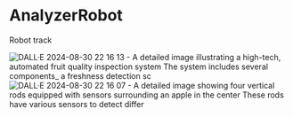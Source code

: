# AnalyzerRobot
Robot track

![DALL·E 2024-08-30 22 16 13 - A detailed image illustrating a high-tech, automated fruit quality inspection system  The system includes several components_ a freshness detection sc](https://github.com/user-attachments/assets/dc3b2c8d-3717-4358-94d3-2334ff90659b)
![DALL·E 2024-08-30 22 16 07 - A detailed image showing four vertical rods equipped with sensors surrounding an apple in the center  These rods have various sensors to detect differ](https://github.com/user-attachments/assets/60d54eae-8679-4610-b269-bb5ffa222a01)
